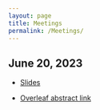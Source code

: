 ```yaml
---
layout: page
title: Meetings
permalink: /Meetings/
---
```


## June 20, 2023

* [Slides](files/MURI0623.pdf)

* [Overleaf abstract link](https://www.overleaf.com/2334758638grmdwgxtptqy)

